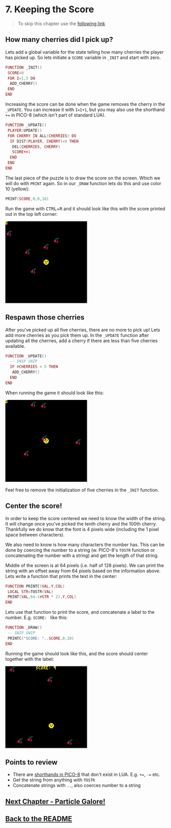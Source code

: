 # 7. Keeping the Score

> To skip this chapter use the [following link](https://www.pico-8-edu.com/?c=AHB4YQT3AkMPcP3NL3H4G9z0FhPDTxHdc8odWZba7PYwtFFjszR_iuj6l3iF_1-iDd4huuYlZnbSe0ZGgmxporxqxy1H7dhsxxZ5PyQjsNImQyuZZvizsrHwBlU6MLWSVa_QdoaInLNQL5y11VZrfpAPkAnHjEz4cZZM_HeYmrh31MTPy2TCDzVxlkH8EDu1rMFA0Fe3FUtLWbY3l2XRXDOWtHG1p1W808T52MDAnh2DYs3bI95n4L0oEERUPek3sqiZTOfmRBayuJMVlTbwURE6NnFsIE42ubMxMKMgKhssRjQnwzq2dd5EIUecml_B_aF0sJVubowMNM1ilAgxFGNjXbFQ7oTPEG6OTgV1Fqqd4zhlhgU7L9ipDISeBl_jCKbWFjaChaRd3DWDRmz6DFlfLGyqRITxRBzHa3092nVN3M1NHqg6IB6xNRdsSAftTIjG5R4REI-mjHUW1jZsIlR3o2vVROTD_n4mibOg1CFd1Rczn16wrNTmRhgOxd1tmkRxnGwHThpZKmaSXH-cCnbS4zE8xMf-S_VipZ6oY3W9UKkwu3JZ9TocUyyHv42jl7S9VUvhmkg14zqd1W5MOldC-X8k1ukGxfEIfih_zMyUdbc8kfduGHP7FP83I-mt_VVp-h_qfZMa6tZAGqtmhT-WBteqRvBuJNnang61KqKo9oEAxsjS1nCzM7H2FFE2pDeh8iEzsZRKslu_8S3qiZWoGFmJZIXjtF1JKhd4Z0jn0Svh-uDOwJ49NraLsVI1VO0D&g=wG6AwDjw-wq6CwATw-wmHQHQaAaAaQDQDw-wmXgaAaAaAYQBw-wmXg6EoCAIw-wlHQHQqQqYSASw-wr6CQSQSw-ws6AwCS)

## How many cherries did I pick up?

Lets add a global variable for the state telling how many cherries the player has picked up. So lets initiate a `SCORE` variable in `_INIT` and start with zero.

```lua
FUNCTION _INIT()
 SCORE=0
 FOR I=1,5 DO
  ADD_CHERRY()
 END
END
```

Increasing the score can be done when the game removes the cherry in the `_UPDATE`. You can increase it with `I=I+1`, but you may also use the shorthand `+=` in PICO-8 (which isn't part of standard LUA).

```lua
FUNCTION _UPDATE()
 PLAYER:UPDATE()
 FOR CHERRY IN ALL(CHERRIES) DO
  IF DIST(PLAYER, CHERRY)<4 THEN
   DEL(CHERRIES, CHERRY)
   SCORE+=1
  END
 END
END
```

The last piece of the puzzle is to draw the score on the screen. Which we will do with `PRINT` again. So in our `_DRAW` function lets do this and use color 10 (yellow):

```lua
PRINT(SCORE,0,0,10)
```

Run the game with <kbd>CTRL</kbd>+<kbd>R</kbd> and it should look like this with the score printed out in the top left corner:

![First score system](./assets/7-print-score-simple.gif)

## Respawn those cherries

After you've picked up all five cherries, there are no more to pick up! Lets add more cherries as you pick them up. In the `_UPDATE` function after updating all the cherries, add a cherry if there are less than five cherries available.

```lua
FUNCTION _UPDATE()
  -- SNIP SNIP
  IF #CHERRIES < 5 THEN
   ADD_CHERRY()
  END
END
```

When running the game it should look like this:

![Respawning cherries](./assets/7-respawning-cherries.gif)

Feel free to remove the initialization of five cherries in the `_INIT` function.

## Center the score!

In order to keep the score centered we need to know the width of the string. It will change once you've picked the tenth cherry and the 100th cherry. Thankfully we do know that the font is 4 pixels wide (including the 1 pixel space between characters).

We also need to know is how many characters the number has. This can be done by coercing the number to a string (w. PICO-8's `TOSTR` function or concatenating the number with a string) and get the length of that string.

Middle of the screen is at 64 pixels (i.e. half of 128 pixels). We can print the string with an offset away from 64 pixels based on the information above. Lets write a function that prints the text in the center:

```lua
FUNCTION PRINTC(VAL,Y,COL)
 LOCAL STR=TOSTR(VAL)
 PRINT(VAL,64-(#STR * 2),Y,COL)
END
```

Lets use that function to print the score, and concatenate a label to the number. E.g. `SCORE: ` like this:

```lua
FUNCTION _DRAW()
 -- SNIP SNIP
 PRINTC("SCORE: "..SCORE,0,10)
END
```

Running the game should look like this, and the score should center together with the label:

![Center the score](./assets/7-center-the-score.gif)

## Points to review

- There are [shorthands in PICO-8](https://www.lexaloffle.com/dl/docs/pico-8_manual.html#PICO_8_Shorthand) that don't exist in LUA. E.g. `+=`, `-=` etc.
- Get the string from anything with `TOSTR`
- Concatenate strings with `..`, also coerces number to a string

## [Next Chapter - Particle Galore!](./8-particle-galore.md)

## [Back to the README](./README.md)
